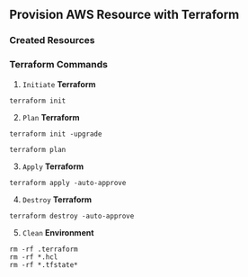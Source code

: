 ## Provision AWS Resource with Terraform

### Created Resources


### Terraform Commands
1. `Initiate` **Terraform**
```shell
terraform init
```

2. `Plan` **Terraform**
```shell
terraform init -upgrade

terraform plan
```

3. `Apply` **Terraform**
```shell
terraform apply -auto-approve
```

4. `Destroy` **Terraform**
```shell
terraform destroy -auto-approve
```

5. `Clean` **Environment**
```shell
rm -rf .terraform
rm -rf *.hcl
rm -rf *.tfstate*
```